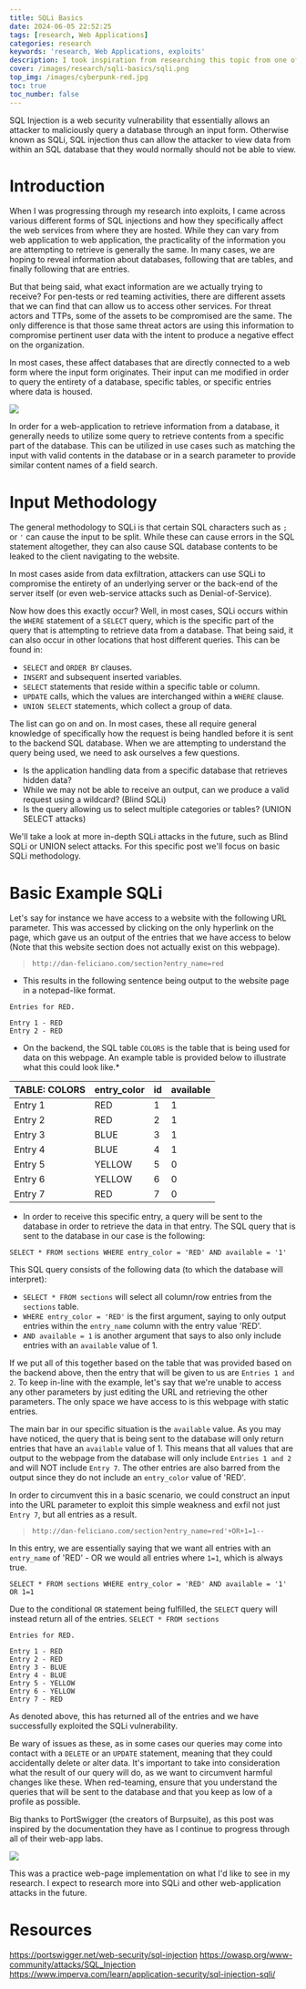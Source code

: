 ```yaml
---
title: SQLi Basics
date: 2024-06-05 22:52:25
tags: [research, Web Applications]
categories: research
keywords: 'research, Web Applications, exploits'
description: I took inspiration from researching this topic from one of the recent machines that I wrote a writeup for, which you can find [here](https://dan-feliciano.com/writeups/trusted/) (you can probably get the interpretation from the name of the chain). The topic that I wanted to delve into today was the idea of Domain and Forest Trusts in an Active Directory environment. I tried getting a little creative with Lucidchart, as you'll see in the images to follow.
cover: /images/research/sqli-basics/sqli.png
top_img: /images/cyberpunk-red.jpg
toc: true
toc_number: false
---
```


SQL Injection is a web security vulnerability that essentially allows an attacker to maliciously query a database through an input form. Otherwise known as SQLi, SQL injection thus can allow the attacker to view data from within an SQL database that they would normally should not be able to view.

# Introduction

When I was progressing through my research into exploits, I came across various different forms of SQL injections and how they specifically affect the web services from where they are hosted. While they can vary from web application to web application, the practicality of the information you are attempting to retrieve is generally the same. In many cases, we are hoping to reveal information about databases, following that are tables, and finally following that are entries.

But that being said, what exact information are we actually trying to receive? For pen-tests or red teaming activities, there are different assets that we can find that can allow us to access other services. For threat actors and TTPs, some of the assets to be compromised are the same. The only difference is that those same threat actors are using this information to compromise pertinent user data with the intent to produce a negative effect on the organization.

In most cases, these affect databases that are directly connected to a web form where the input form originates. Their input can me modified in order to query the entirety of a database, specific tables, or specific entries where data is housed.

![](/images/research/sqli-basics/b.png)

In order for a web-application to retrieve information from a database, it generally needs to utilize some query to retrieve contents from a specific part of the database. This can be utilized in use cases such as matching the input with valid contents in the database or in a search parameter to provide similar content names of a field search. 

# Input Methodology

The general methodology to SQLi is that certain SQL characters such as `;` or `'` can cause the input to be split. While these can cause errors in the SQL statement altogether, they can also cause SQL database contents to be leaked to the client navigating to the website.

In most cases aside from data exfiltration, attackers can use SQLi to compromise the entirety of an underlying server or the back-end of the server itself (or even web-service attacks such as Denial-of-Service).

Now how does this exactly occur? Well, in most cases, SQLi occurs within the `WHERE` statement of a `SELECT` query, which is the specific part of the query that is attempting to retrieve data from a database. That being said, it can also occur in other locations that host different queries. This can be found in:

* `SELECT` and `ORDER BY` clauses.
* `INSERT` and subsequent inserted variables.
* `SELECT` statements that reside within a specific table or column.
* `UPDATE` calls, which the values are interchanged within a `WHERE` clause.
* `UNION SELECT` statements, which collect a group of data.

The list can go on and on. In most cases, these all require general knowledge of specifically how the request is being handled before it is sent to the backend SQL database. When we are attempting to understand the query being used, we need to ask ourselves a few questions.

* Is the application handling data from a specific database that retrieves hidden data?
* While we may not be able to receive an output, can we produce a valid request using a wildcard? (Blind SQLi)
* Is the query allowing us to select multiple categories or tables? (UNION SELECT attacks)

We'll take a look at more in-depth SQLi attacks in the future, such as Blind SQLi or UNION select attacks. For this specific post we'll focus on basic SQLi methodology.

# Basic Example SQLi

Let's say for instance we have access to a website with the following URL parameter. This was accessed by clicking on the only hyperlink on the page, which gave us an output of the entries that we have access to below (Note that this website section does not actually exist on this webpage).

> `http://dan-feliciano.com/section?entry_name=red`

* This results in the following sentence being output to the website page in a notepad-like format.

```
Entries for RED.

Entry 1 - RED
Entry 2 - RED
```

* On the backend, the SQL table `COLORS` is the table that is being used for data on this webpage. An example table is provided below to illustrate what this could look like.*

| TABLE: COLORS | entry_color | id  | available |
| ------------- | ----------- | --- | --------- |
| Entry 1       | RED         | 1   | 1         |
| Entry 2       | RED         | 2   | 1         |
| Entry 3       | BLUE        | 3   | 1         |
| Entry 4       | BLUE        | 4   | 1         |
| Entry 5       | YELLOW      | 5   | 0         |
| Entry 6       | YELLOW      | 6   | 0         |
| Entry 7       | RED         | 7   | 0         |

* In order to receive this specific entry, a query will be sent to the database in order to retrieve the data in that entry. The SQL query that is sent to the database in our case is the following:

```
SELECT * FROM sections WHERE entry_color = 'RED' AND available = '1'
```

This SQL query consists of the following data (to which the database will interpret):

* `SELECT * FROM sections` will select all column/row entries from the `sections` table.
* `WHERE entry_color = 'RED'` is the first argument, saying to only output entries within the `entry_name` column with the entry value 'RED'.
* `AND available = 1` is another argument that says to also only include entries with an `available` value of 1.

If we put all of this together based on the table that was provided based on the backend above, then the entry that will be given to us are `Entries 1 and 2`. To keep in-line with the example, let's say that we're unable to access any other parameters by just editing the URL and retrieving the other parameters. The only space we have access to is this webpage with static entries.

The main bar in our specific situation is the `available` value. As you may have noticed, the query that is being sent to the database will only return entries that have an `available` value of 1. This means that all values that are output to the webpage from the database will only include `Entries 1 and 2` and will NOT include `Entry 7`. The other entries are also barred from the output since they do not include an `entry_color` value of 'RED'.

In order to circumvent this in a basic scenario, we could construct an input into the URL parameter to exploit this simple weakness and exfil not just `Entry 7`, but all entries as a result.

>`http://dan-feliciano.com/section?entry_name=red'+OR+1=1--`

In this entry, we are essentially saying that we want all entries with an `entry_name` of 'RED' - OR we would all entries where `1=1`, which is always true.

```
SELECT * FROM sections WHERE entry_color = 'RED' AND available = '1' OR 1=1
```

Due to the conditional `OR` statement being fulfilled, the `SELECT` query will instead return all of the entries. `SELECT * FROM sections`

```
Entries for RED.

Entry 1 - RED
Entry 2 - RED
Entry 3 - BLUE
Entry 4 - BLUE
Entry 5 - YELLOW
Entry 6 - YELLOW
Entry 7 - RED
```

As denoted above, this has returned all of the entries and we have successfully exploited the SQLi vulnerability.

Be wary of issues as these, as in some cases our queries may come into contact with a `DELETE` or an `UPDATE` statement, meaning that they could accidentally delete or alter data. It's important to take into consideration what the result of our query will do, as we want to circumvent harmful changes like these. When red-teaming, ensure that you understand the queries that will be sent to the database and that you keep as low of a profile as possible.

Big thanks to PortSwigger (the creators of Burpsuite), as this post was inspired by the documentation they have as I continue to progress through all of their web-app labs.

![](/images/research/sqli-basics/c.png)

This was a practice web-page implementation on what I'd like to see in my research. I expect to research more into SQLi and other web-application attacks in the future.

# Resources

https://portswigger.net/web-security/sql-injection
https://owasp.org/www-community/attacks/SQL_Injection
https://www.imperva.com/learn/application-security/sql-injection-sqli/

